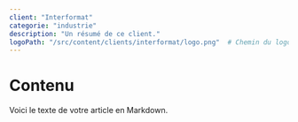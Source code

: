 ```yaml
---
client: "Interformat"
categorie: "industrie"
description: "Un résumé de ce client."
logoPath: "/src/content/clients/interformat/logo.png"  # Chemin du logo
---
```


# Contenu 

Voici le texte de votre article en Markdown.
